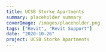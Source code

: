 ```yaml
---
title: UCSB Storke Apartments
summary: placeholder summary
coverImage: /images/placeholder.png
tags: ["Revit", "Revit Support"]
date: "2020-10-26"
project: UCSB Storke Apartments
---
```

